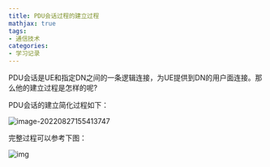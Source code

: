 ```yaml
---
title: PDU会话过程的建立过程
mathjax: true
tags:
- 通信技术
categories:
- 学习记录
---
```



PDU会话是UE和指定DN之间的一条逻辑连接，为UE提供到DN的用户面连接。那么他的建立过程是怎样的呢?

<!-- more -->

PDU会话的建立简化过程如下：

![image-20220827155413747](https://s2.loli.net/2022/08/27/89RuGbNqwKJjI6A.png)

完整过程可以参考下图：

![img](https://s2.loli.net/2022/08/27/LM8gxfRhF4NydK7.png)
